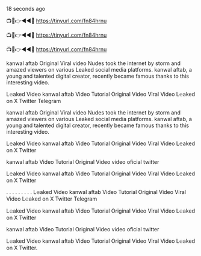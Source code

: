 18 seconds ago

📺📱👉◄◄🔴  https://tinyurl.com/fn84hrnu

📺📱👉◄◄🔴  https://tinyurl.com/fn84hrnu

📺📱👉◄◄🔴  https://tinyurl.com/fn84hrnu


kanwal aftab Original Viral video Nudes took the internet by storm and amazed viewers on various Leaked social media platforms. kanwal aftab, a young and talented digital creator, recently became famous thanks to this interesting video.

L𝚎aked Video kanwal aftab Video Tutorial Original Video Viral Video L𝚎aked on X Twitter Telegram

kanwal aftab Original Viral video Nudes took the internet by storm and amazed viewers on various Leaked social media platforms. kanwal aftab, a young and talented digital creator, recently became famous thanks to this interesting video.

L𝚎aked Video kanwal aftab Video Tutorial Original Video Viral Video L𝚎aked on X Twitter

kanwal aftab Video Tutorial Original Video video oficial twitter

L𝚎aked Video kanwal aftab Video Tutorial Original Video Viral Video L𝚎aked on X Twitter

. . . . . . . . . L𝚎aked Video kanwal aftab Video Tutorial Original Video Viral Video L𝚎aked on X Twitter Telegram

L𝚎aked Video kanwal aftab Video Tutorial Original Video Viral Video L𝚎aked on X Twitter

kanwal aftab Video Tutorial Original Video video oficial twitter

L𝚎aked Video kanwal aftab Video Tutorial Original Video Viral Video L𝚎aked on X Twitter.
